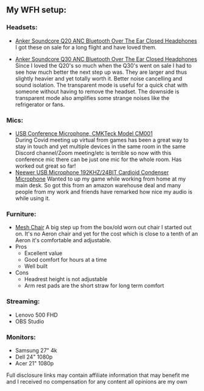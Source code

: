 ## My WFH setup:

### Headsets:
- [Anker Soundcore Q20 ANC Bluetooth Over The Ear Closed Headphones](https://amzn.to/30R1wKV)   
I got these on sale for a long flight and have loved them. 

- [Anker Soundcore Q30 ANC Bluetooth Over The Ear Closed Headphones](https://amzn.to/3ezXE90)   
Since I loved the Q20's so much when the Q30's went on sale I had to see how much better the next step up was. They are larger and thus slightly heavier and yet totally worth it. Better noise cancelling and sound isolation. The transparent mode is useful for a quick chat with someone without having to remove the headset. The downside is transparent mode also amplifies some strange noises like the refrigerator or fans. 

### Mics:
- [USB Conference Microphone, CMKTeck Model CM001](https://amzn.to/2PPR2Je)   
During Covid meeting up virtual from games has been a great way to stay in touch and yet multiple devices in the same room in the same Discord channel/Zoom meeting/etc is terrible so now with this conference mic there can be just one mic for the whole room. Has worked out great so far! 
- [Neewer USB Microphone 192KHZ/24BIT Cardioid Condenser Microphone](https://amzn.to/3bLxw9z)
Wanted to up my game while working from home at my main desk. So got this from an amazon warehouse deal and many people from my work and friends have remarked how nice my audio is while using it.

### Furniture:
- [Mesh Chair](https://www.quill.com/quill-brand-hyken-mesh-task-chair-black-23481-cc/cbs/50026235.html)
A big step up from the box/old worn out chair I started out on. It's no Aeron chair and yet for the cost which is close to a tenth of an Aeron it's comfortable and adjustable.
- Pros
  - Excellent value
  - Good comfort for hours at a time
  - Well built
- Cons
  - Headrest height is not adjustable
  - Arm rest pads are the short straw for long term comfort

### Streaming:
- Lenovo 500 FHD
- OBS Studio

### Monitors:
- Samsung 27" 4k
- Dell 24" 1080p
- Acer 21" 1080p


Full disclosure links may contain affiliate information that may benefit me and I received no compensation for any content all opinions are my own
